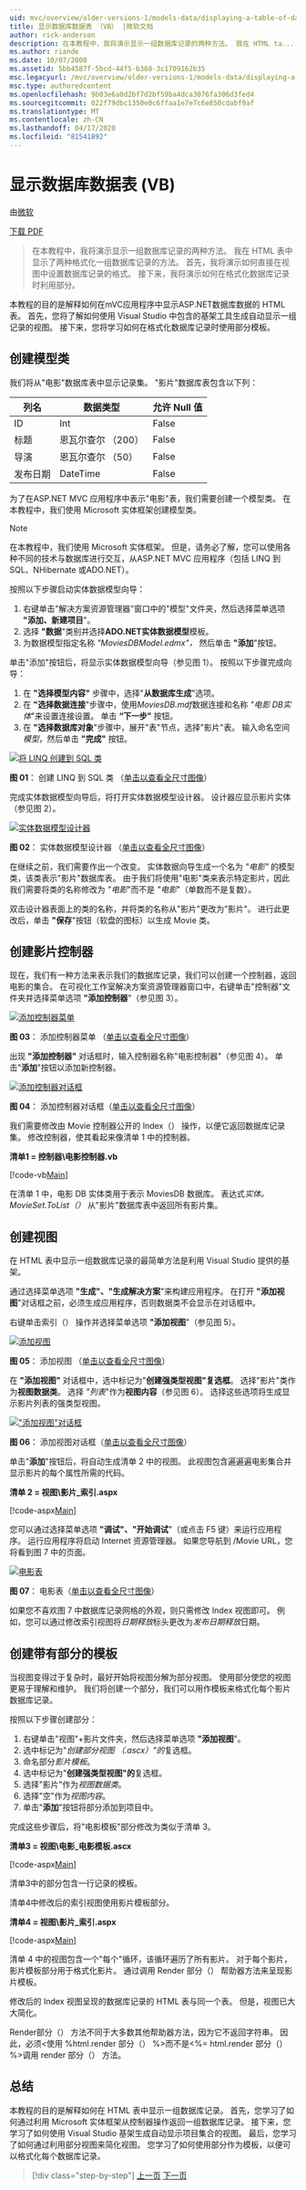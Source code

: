 ```yaml
---
uid: mvc/overview/older-versions-1/models-data/displaying-a-table-of-database-data-vb
title: 显示数据库数据表 （VB） |微软文档
author: rick-anderson
description: 在本教程中，我将演示显示一组数据库记录的两种方法。 我在 HTML ta...
ms.author: riande
ms.date: 10/07/2008
ms.assetid: 5bb4587f-5bcd-44f5-b368-3c1709162b35
msc.legacyurl: /mvc/overview/older-versions-1/models-data/displaying-a-table-of-database-data-vb
msc.type: authoredcontent
ms.openlocfilehash: 9b03e6a0d2bf7d2bf59ba4dca3076fa306d3fed4
ms.sourcegitcommit: 022f79dbc1350e0c6ffaa1e7e7c6e850cdabf9af
ms.translationtype: MT
ms.contentlocale: zh-CN
ms.lasthandoff: 04/17/2020
ms.locfileid: "81541892"
---
```

# <a name="displaying-a-table-of-database-data-vb"></a>显示数据库数据表 (VB)

由[微软](https://github.com/microsoft)

[下载 PDF](https://download.microsoft.com/download/1/1/f/11f721aa-d749-4ed7-bb89-a681b68894e6/ASPNET_MVC_Tutorial_11_VB.pdf)

> 在本教程中，我将演示显示一组数据库记录的两种方法。 我在 HTML 表中显示了两种格式化一组数据库记录的方法。 首先，我将演示如何直接在视图中设置数据库记录的格式。 接下来，我将演示如何在格式化数据库记录时利用部分。

本教程的目的是解释如何在mVC应用程序中显示ASP.NET数据库数据的 HTML 表。 首先，您将了解如何使用 Visual Studio 中包含的基架工具生成自动显示一组记录的视图。 接下来，您将学习如何在格式化数据库记录时使用部分模板。

## <a name="create-the-model-classes"></a>创建模型类

我们将从"电影"数据库表中显示记录集。 "影片"数据库表包含以下列：

<a id="0.4_table01"></a>

| **列名** | **数据类型** | **允许 Null 值** |
| --- | --- | --- |
| ID | Int | False |
| 标题 | 恩瓦尔查尔 （200） | False |
| 导演 | 恩瓦尔查尔 （50） | False |
| 发布日期 | DateTime | False |

为了在ASP.NET MVC 应用程序中表示"电影"表，我们需要创建一个模型类。 在本教程中，我们使用 Microsoft 实体框架创建模型类。

> [!NOTE] 
> 
> 在本教程中，我们使用 Microsoft 实体框架。 但是，请务必了解，您可以使用各种不同的技术与数据库进行交互，从ASP.NET MVC 应用程序（包括 LINQ 到 SQL、NHibernate 或ADO.NET）。

按照以下步骤启动实体数据模型向导：

1. 右键单击"解决方案资源管理器"窗口中的"模型"文件夹，然后选择菜单选项 **"添加、新建项目**"。
2. 选择 **"数据**"类别并选择**ADO.NET实体数据模型**模板。
3. 为数据模型指定名称 *"MoviesDBModel.edmx"，* 然后单击 **"添加**"按钮。

单击"添加"按钮后，将显示实体数据模型向导（参见图 1）。 按照以下步骤完成向导：

1. 在 **"选择模型内容"** 步骤中，选择"**从数据库生成**"选项。
2. 在 **"选择数据连接**"步骤中，使用*MoviesDB.mdf*数据连接和名称 *"电影 DB实体*"来设置连接设置。 单击 **“下一步”** 按钮。
3. 在 **"选择数据库对象**"步骤中，展开"表"节点，选择"影片"表。 输入命名空间*模型*，然后单击 **"完成"** 按钮。

[![将 LINQ 创建到 SQL 类](displaying-a-table-of-database-data-vb/_static/image1.jpg)](displaying-a-table-of-database-data-vb/_static/image1.png)

**图 01**： 创建 LINQ 到 SQL 类 （[单击以查看全尺寸图像](displaying-a-table-of-database-data-vb/_static/image2.png)）

完成实体数据模型向导后，将打开实体数据模型设计器。 设计器应显示影片实体（参见图 2）。

[![实体数据模型设计器](displaying-a-table-of-database-data-vb/_static/image2.jpg)](displaying-a-table-of-database-data-vb/_static/image3.png)

**图 02**： 实体数据模型设计器 （[单击以查看全尺寸图像](displaying-a-table-of-database-data-vb/_static/image4.png)）

在继续之前，我们需要作出一个改变。 实体数据向导生成一个名为 *"电影"* 的模型类，该类表示"影片"数据库表。 由于我们将使用"电影"类来表示特定影片，因此我们需要将类的名称修改为 *"电影*"而不是 *"电影*"（单数而不是复数）。

双击设计器表面上的类的名称，并将类的名称从"影片"更改为"影片"。 进行此更改后，单击 **"保存**"按钮（软盘的图标）以生成 Movie 类。

## <a name="create-the-movies-controller"></a>创建影片控制器

现在，我们有一种方法来表示我们的数据库记录，我们可以创建一个控制器，返回电影的集合。 在可视化工作室解决方案资源管理器窗口中，右键单击"控制器"文件夹并选择菜单选项 **"添加控制器**"（参见图 3）。

[![添加控制器菜单](displaying-a-table-of-database-data-vb/_static/image3.jpg)](displaying-a-table-of-database-data-vb/_static/image5.png)

**图 03**： 添加控制器菜单 （[单击以查看全尺寸图像](displaying-a-table-of-database-data-vb/_static/image6.png)）

出现 **"添加控制器"** 对话框时，输入控制器名称"电影控制器"（参见图 4）。 单击"**添加**"按钮以添加新控制器。

[![添加控制器对话框](displaying-a-table-of-database-data-vb/_static/image4.jpg)](displaying-a-table-of-database-data-vb/_static/image7.png)

**图 04**： 添加控制器对话框（[单击以查看全尺寸图像](displaying-a-table-of-database-data-vb/_static/image8.png)）

我们需要修改由 Movie 控制器公开的 Index（） 操作，以便它返回数据库记录集。 修改控制器，使其看起来像清单 1 中的控制器。

**清单1 = 控制器\电影控制器.vb**

[!code-vb[Main](displaying-a-table-of-database-data-vb/samples/sample1.vb)]

在清单 1 中，电影 DB 实体类用于表示 MoviesDB 数据库。 表达式*实体。MovieSet.ToList（）* 从"影片"数据库表中返回所有影片集。

## <a name="create-the-view"></a>创建视图

在 HTML 表中显示一组数据库记录的最简单方法是利用 Visual Studio 提供的基架。

通过选择菜单选项 **"生成"、"生成解决方案**"来构建应用程序。 在打开 **"添加视图**"对话框之前，必须生成应用程序，否则数据类不会显示在对话框中。

右键单击索引（） 操作并选择菜单选项 **"添加视图**"（参见图 5）。

[![添加视图](displaying-a-table-of-database-data-vb/_static/image5.jpg)](displaying-a-table-of-database-data-vb/_static/image9.png)

**图 05**： 添加视图 （[单击以查看全尺寸图像](displaying-a-table-of-database-data-vb/_static/image10.png)）

在 **"添加视图"** 对话框中，选中标记为"**创建强类型视图"复选框**。 选择"影片"类作为**视图数据类**。 选择 *"列表*"作为**视图内容**（参见图 6）。 选择这些选项将生成显示影片列表的强类型视图。

[!["添加视图"对话框](displaying-a-table-of-database-data-vb/_static/image6.jpg)](displaying-a-table-of-database-data-vb/_static/image11.png)

**图 06**： 添加视图对话框（[单击以查看全尺寸图像](displaying-a-table-of-database-data-vb/_static/image12.png)）

单击"**添加**"按钮后，将自动生成清单 2 中的视图。 此视图包含遍遍遍电影集合并显示影片的每个属性所需的代码。

**清单 2 = 视图\影片_索引.aspx**

[!code-aspx[Main](displaying-a-table-of-database-data-vb/samples/sample2.aspx)]

您可以通过选择菜单选项 **"调试"、"开始调试**"（或点击 F5 键）来运行应用程序。 运行应用程序将启动 Internet 资源管理器。 如果您导航到 /Movie URL，您将看到图 7 中的页面。

[![电影表](displaying-a-table-of-database-data-vb/_static/image7.jpg)](displaying-a-table-of-database-data-vb/_static/image13.png)

**图 07**： 电影表（[单击以查看全尺寸图像](displaying-a-table-of-database-data-vb/_static/image14.png)）

如果您不喜欢图 7 中数据库记录网格的外观，则只需修改 Index 视图即可。 例如，您可以通过修改索引视图将*日期释放*标头更改为*发布日期释放*日期。

## <a name="create-a-template-with-a-partial"></a>创建带有部分的模板

当视图变得过于复杂时，最好开始将视图分解为部分视图。 使用部分使您的视图更易于理解和维护。 我们将创建一个部分，我们可以用作模板来格式化每个影片数据库记录。

按照以下步骤创建部分：

1. 右键单击"视图"+影片文件夹，然后选择菜单选项 **"添加视图**"。
2. 选中标记为"*创建部分视图 （.ascx）"的*复选框。
3. 命名部分*影片模板*。
4. 选中标记为"**创建强类型视图"的**复选框。
5. 选择"影片"作为*视图数据类*。
6. 选择"空"作为*视图内容*。
7. 单击"**添加**"按钮将部分添加到项目中。

完成这些步骤后，将"电影模板"部分修改为类似于清单 3。

**清单3 = 视图\电影_电影模板.ascx**

[!code-aspx[Main](displaying-a-table-of-database-data-vb/samples/sample3.aspx)]

清单3中的部分包含一行记录的模板。

清单4中修改后的索引视图使用影片模板部分。

**清单4 = 视图\影片_索引.aspx**

[!code-aspx[Main](displaying-a-table-of-database-data-vb/samples/sample4.aspx)]

清单 4 中的视图包含一个"每个"循环，该循环遍历了所有影片。 对于每个影片，影片模板部分用于格式化影片。 通过调用 Render 部分（） 帮助器方法来呈现影片模板。

修改后的 Index 视图呈现的数据库记录的 HTML 表与同一个表。 但是，视图已大大简化。

Render部分（） 方法不同于大多数其他帮助器方法，因为它不返回字符串。 因此，必须&lt;使用 %html.render 部分（） %&gt;而不是&lt;%= html.render 部分（） %&gt;调用 render 部分（） 方法。

## <a name="summary"></a>总结

本教程的目的是解释如何在 HTML 表中显示一组数据库记录。 首先，您学习了如何通过利用 Microsoft 实体框架从控制器操作返回一组数据库记录。 接下来，您学习了如何使用 Visual Studio 基架生成自动显示项目集合的视图。 最后，您学习了如何通过利用部分视图来简化视图。 您学习了如何使用部分作为模板，以便可以格式化每个数据库记录。

> [!div class="step-by-step"]
> [上一页](creating-model-classes-with-linq-to-sql-vb.md)
> [下一页](performing-simple-validation-vb.md)
